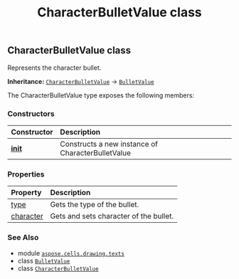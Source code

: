 ﻿---
title: CharacterBulletValue class
second_title: Aspose.Cells for Python via .NET API References
description: 
type: docs
weight: 40
url: /aspose.cells.drawing.texts/characterbulletvalue/
is_root: false
---

## CharacterBulletValue class

Represents the character bullet.



**Inheritance:** [`CharacterBulletValue`](/cells/python-net/aspose.cells.drawing.texts/characterbulletvalue) → 
[`BulletValue`](/cells/python-net/aspose.cells.drawing.texts/bulletvalue)



The CharacterBulletValue type exposes the following members:

### Constructors
| Constructor | Description |
| :- | :- |
| [__init__](/cells/python-net/aspose.cells.drawing.texts/characterbulletvalue/__init__/#) | Constructs a new instance of CharacterBulletValue |


### Properties
| Property | Description |
| :- | :- |
| [type](/cells/python-net/aspose.cells.drawing.texts/characterbulletvalue/type) | Gets the type of the bullet. |
| [character](/cells/python-net/aspose.cells.drawing.texts/characterbulletvalue/character) | Gets and sets character of the bullet. |



### See Also
* module [`aspose.cells.drawing.texts`](..)
* class [`BulletValue`](/cells/python-net/aspose.cells.drawing.texts/bulletvalue)
* class [`CharacterBulletValue`](/cells/python-net/aspose.cells.drawing.texts/characterbulletvalue)
